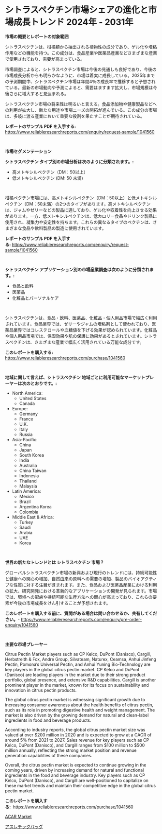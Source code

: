 <p><h1>シトラスペクチン市場シェアの進化と市場成長トレンド 2024年 - 2031年</h1></p><p><strong>市場の概要とレポートの対象範囲</strong></p>
<p><p>シトラスペクチンは、柑橘類から抽出される植物性の成分であり、ゲル化や増粘作用などの機能を持つ。この成分は、食品産業や医薬品産業などさまざまな産業で使用されており、需要が高まっている。</p><p>市場調査によると、シトラスペクチン市場は今後の見通しも良好であり、今後の市場成長分析からも明らかなように、市場は着実に成長している。2025年までの予測期間中、シトラスペクチン市場は年間4％の成長率で推移すると予想されている。最新の市場動向や予測によると、需要はますます拡大し、市場規模は今後さらに増大すると見込まれる。</p><p>シトラスペクチン市場の将来性は明るいと言える。食品添加物や健康製品などへの利用が拡大し、新たな用途や市場ニーズの開拓が進んでいる。この成分の市場は、多岐に渡る産業において重要な役割を果たすことが期待されている。</p></p>
<p><strong>レポートのサンプル PDF を入手する:</strong> <a href="https://www.reliableresearchreports.com/enquiry/request-sample/1041560">https://www.reliableresearchreports.com/enquiry/request-sample/1041560</a></p>
<p>&nbsp;</p>
<p><strong>市場セグメンテーション</strong></p>
<p><strong>シトラスペクチン タイプ別の市場分析は次のように分類されます。:</strong></p>
<p><ul><li>高メトキシルペクチン（DM：50以上）</li><li>低メトキシルペクチン (DM: 50 未満)</li></ul></p>
<p>&nbsp;</p>
<p><p>柑橘ペクチン市場には、高メトキシルペクチン（DM：50以上）と低メトキシルペクチン（DM：50未満）の2つのタイプがあります。高メトキシルペクチンは、ジャムやゼリーなどの製品に適しており、ゲル化や収着性を向上させる効果があります。一方、低メトキシルペクチンは、低カロリー食品やドリンク製品に使用され、凝集力や安定性を持ちます。これらの異なるタイプのペクチンは、さまざまな食品や飲料製品の製造に使用されています。</p></p>
<p><strong>レポートのサンプル PDF を入手する:</strong>&nbsp;<a href="https://www.reliableresearchreports.com/enquiry/request-sample/1041560">https://www.reliableresearchreports.com/enquiry/request-sample/1041560</a></p>
<p>&nbsp;</p>
<p><strong> シトラスペクチン アプリケーション別の市場産業調査は次のように分類されます。:</strong></p>
<p><ul><li>食品と飲料</li><li>医薬品</li><li>化粧品とパーソナルケア</li></ul></p>
<p>&nbsp;</p>
<p><p>シトラスペクチンは、食品・飲料、医薬品、化粧品・個人用品市場で幅広く利用されています。食品業界では、ゼリーやジャムの増粘剤として使われており、医薬品業界ではコレステロールや血糖値を下げる効果が認められています。化粧品や個人用品市場では、保湿効果や肌の保護に効果があるとされています。シトラスペクチンは、さまざまな産業で幅広く活用されている万能な成分です。</p></p>
<p><strong>このレポートを購入する:</strong>&nbsp; <a href="https://www.reliableresearchreports.com/purchase/1041560">https://www.reliableresearchreports.com/purchase/1041560</a></p>
<p>&nbsp;</p>
<p><strong>地域に関して言えば、シトラスペクチン 地域ごとに利用可能なマーケットプレーヤーは次のとおりです。:</strong></p>
<p><ul>
    <li>
        North America:
        <ul>
            <li>United States</li>
            <li>Canada</li>
        </ul>
    </li>
    <li>
        Europe:
        <ul>
            <li>Germany</li>
            <li>France</li>
            <li>U.K.</li>
            <li>Italy</li>
            <li>Russia</li>
        </ul>
    </li>
    <li>
        Asia-Pacific:
        <ul>
            <li>China</li>
            <li>Japan</li>
            <li>South Korea</li>
            <li>India</li>
            <li>Australia</li>
            <li>China Taiwan</li>
            <li>Indonesia</li>
            <li>Thailand</li>
            <li>Malaysia</li>
        </ul>
    </li>
    <li>
        Latin America:
        <ul>
            <li>Mexico</li>
            <li>Brazil</li>
            <li>Argentina Korea</li>
            <li>Colombia</li>
        </ul>
    </li>
    <li>
        Middle East & Africa:
        <ul>
            <li>Turkey</li>
            <li>Saudi</li>
            <li>Arabia</li>
            <li>UAE</li>
            <li>Korea</li>
        </ul>
    </li>
    </ul></p>
<p>&nbsp;</p>
<p><strong>世界の新たなトレンドとは シトラスペクチン 市場？</strong></p>
<p><p>グローバルシトラスペクチン市場の新興および現行のトレンドには、持続可能性と健康への関心の増加、自然由来の原料への需要の増加、製品のバイオアクティブな性質に対する注目が含まれます。また、食品および医薬品産業における利用の拡大、研究開発における革新的なアプリケーションの開発が見られます。市場では、環境への配慮や持続可能な生産方法への関心が高まっており、これらの要素が今後の市場成長をけん引することが予想されます。</p></p>
<p><strong>このレポートを購入する前に、質問がある場合は問い合わせるか、共有してください。</strong>- <a href="https://www.reliableresearchreports.com/enquiry/pre-order-enquiry/1041560">https://www.reliableresearchreports.com/enquiry/pre-order-enquiry/1041560</a></p>
<p>&nbsp;</p>
<p><strong>主要な市場プレーヤー</strong></p>
<p><p>Citrus Pectin Market players such as CP Kelco, DuPont (Danisco), Cargill, Herbstreith & Fox, Andre Group, Silvateam, Naturex, Ceamsa, Anhui Jinfeng Pectin, Pomona’s Universal Pectin, and Anhui Yuning Bio-Technology are key players in the global citrus pectin market. CP Kelco and DuPont (Danisco) are leading players in the market due to their strong product portfolio, global presence, and extensive R&D capabilities. Cargill is another prominent player in the market, known for its focus on sustainability and innovation in citrus pectin products.</p><p>The global citrus pectin market is witnessing significant growth due to increasing consumer awareness about the health benefits of citrus pectin, such as its role in promoting digestive health and weight management. The market is also driven by the growing demand for natural and clean-label ingredients in food and beverage products.</p><p>According to industry reports, the global citrus pectin market size was valued at over $200 million in 2020 and is expected to grow at a CAGR of around 5% from 2021 to 2027. Sales revenue for key players such as CP Kelco, DuPont (Danisco), and Cargill ranges from $100 million to $500 million annually, reflecting the strong market position and revenue generation capabilities of these companies.</p><p>Overall, the citrus pectin market is expected to continue growing in the coming years, driven by increasing demand for natural and functional ingredients in the food and beverage industry. Key players such as CP Kelco, DuPont (Danisco), and Cargill are well-positioned to capitalize on these market trends and maintain their competitive edge in the global citrus pectin market.</p></p>
<p><strong>このレポートを購入する:</strong>&nbsp;&nbsp;<a href="https://www.reliableresearchreports.com/purchase/1041560">https://www.reliableresearchreports.com/purchase/1041560</a></p>
<p><p><a href="https://pretty-mail-caf.notion.site/Decoding-the-ACAR-Market-A-Deep-Dive-into-the-Latest-Market-Trends-Market-Segmentation-and-Compet-1c05005d2ae54356b9c8b8b623b3b7ad">ACAR Market</a></p><p><a href="https://github.com/SarahFahey88/Market-Research-Report-List-1/blob/main/612965217281.md">アスレチックバッグ</a></p></p>